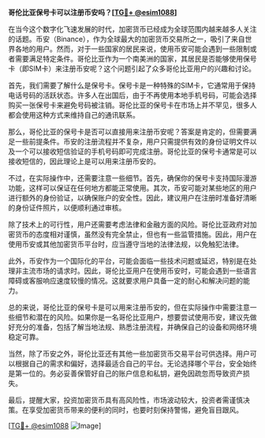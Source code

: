 **哥伦比亚保号卡可以注册币安吗？[[TG💪+ @esim1088](https://t.me/s/esim1088)]**

在当今这个数字化飞速发展的时代，加密货币已经成为全球范围内越来越多人关注的话题。币安（Binance），作为全球最大的加密货币交易所之一，吸引了来自世界各地的用户。然而，对于一些国家的居民来说，使用币安可能会遇到一些限制或者需要满足特定条件。哥伦比亚作为一个南美洲的国家，其居民是否能够使用保号卡（即SIM卡）来注册币安呢？这个问题引起了众多哥伦比亚用户的兴趣和讨论。

首先，我们需要了解什么是保号卡。保号卡是一种特殊的SIM卡，它通常用于保持电话号码的活跃状态。许多人在出国后，由于不再使用本地手机号码，可能会选择购买一张保号卡来避免号码被注销。哥伦比亚的保号卡在市场上并不罕见，很多人都会使用这种方式来维持自己的通讯联系。

那么，哥伦比亚的保号卡是否可以直接用来注册币安呢？答案是肯定的，但需要满足一些前提条件。币安的注册流程并不复杂，用户只需提供有效的身份证明文件以及一个可以接收短信验证的手机号码即可完成注册。哥伦比亚的保号卡通常是可以接收短信的，因此理论上是可以用来注册币安的。

不过，在实际操作中，还需要注意一些细节。首先，确保你的保号卡支持国际漫游功能，这样可以保证在任何地方都能正常使用。其次，币安可能对某些地区的用户进行额外的身份验证，以确保账户的安全性。因此，建议用户在注册时准备好清晰的身份证件照片，以便顺利通过审核。

除了技术上的可行性，用户还需要考虑法律和金融方面的风险。哥伦比亚政府对加密货币的态度相对谨慎，虽然没有完全禁止，但也有一些监管措施。因此，用户在使用币安或其他加密货币平台时，应当遵守当地的法律法规，以免触犯法律。

此外，币安作为一个国际化的平台，可能会面临一些技术问题或延迟，特别是在处理非主流市场的请求时。因此，哥伦比亚用户在使用币安时，可能会遇到一些语言障碍或客服响应速度较慢的情况。这就要求用户具备一定的耐心和解决问题的能力。

总的来说，哥伦比亚的保号卡是可以用来注册币安的，但在实际操作中需要注意一些细节和潜在的风险。如果你是一名哥伦比亚用户，想要尝试使用币安，建议先做好充分的准备，包括了解当地法规、熟悉注册流程，并确保自己的设备和网络环境稳定可靠。

当然，除了币安之外，哥伦比亚还有其他一些加密货币交易平台可供选择。用户可以根据自己的需求和偏好，选择最适合自己的平台。无论选择哪个平台，安全始终是第一位的。务必妥善保管好自己的账户信息和私钥，避免因疏忽而导致资产损失。

最后，提醒大家，投资加密货币具有高风险性，市场波动较大，投资者需谨慎决策。在享受加密货币带来的便利的同时，也要时刻保持警惕，避免盲目跟风。

[[TG💪+ @esim1088](https://t.me/s/esim1088) ![Image](https://i.postimg.cc/4NQfJmqS/Snipaste-2025-05-13-00-14-12.png)]